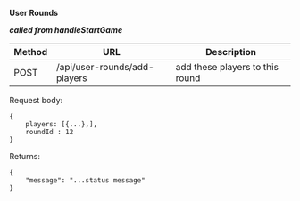 **User Rounds**

***called from handleStartGame***

|Method | URL | Description |
|-------|-----|-------------|
| POST  | /api/user-rounds/add-players | add these players to this round |

Request body:
```
{
    players: [{...},],
    roundId : 12
}
```
Returns:
```
{
    "message": "...status message"
}
```

